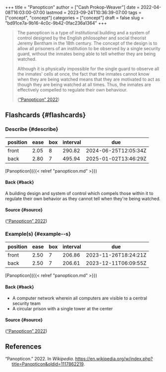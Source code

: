+++
title = "Panopticon"
author = ["Cash Prokop-Weaver"]
date = 2022-04-08T16:03:00-07:00
lastmod = 2023-09-24T10:36:39-07:00
tags = ["concept", "concept"]
categories = ["concept"]
draft = false
slug = "bd91ce7a-9b16-4c0c-9b42-0fac236a1364"
+++

> The panopticon is a type of institutional building and a system of control designed by the English philosopher and social theorist Jeremy Bentham in the 18th century. The concept of the design is to allow all prisoners of an institution to be observed by a single security guard, without the inmates being able to tell whether they are being watched.
>
> Although it is physically impossible for the single guard to observe all the inmates' cells at once, the fact that the inmates cannot know when they are being watched means that they are motivated to act as though they are being watched at all times. Thus, the inmates are effectively compelled to regulate their own behaviour.
>
> (<a href="#citeproc_bib_item_1">“Panopticon” 2022</a>)


## Flashcards {#flashcards}


### Describe {#describe}

| position | ease | box | interval | due                  |
|----------|------|-----|----------|----------------------|
| front    | 2.05 | 8   | 290.82   | 2024-06-25T12:05:34Z |
| back     | 2.80 | 7   | 495.94   | 2025-01-02T13:46:29Z |

[Panopticon]({{< relref "panopticon.md" >}})


#### Back {#back}

A building design and system of control which compels those within it to regulate their own behavior as they cannot tell when they're being watched.


#### Source {#source}

(<a href="#citeproc_bib_item_1">“Panopticon” 2022</a>)


### Example(s) {#example--s}

| position | ease | box | interval | due                  |
|----------|------|-----|----------|----------------------|
| front    | 2.50 | 7   | 206.86   | 2023-11-26T18:24:21Z |
| back     | 2.50 | 7   | 206.61   | 2023-12-11T06:09:55Z |

[Panopticon]({{< relref "panopticon.md" >}})


#### Back {#back}

-   A computer network wherein all computers are visible to a central security team
-   A circular prison with a single tower at the center


#### Source {#source}

(<a href="#citeproc_bib_item_1">“Panopticon” 2022</a>)

## References

<style>.csl-entry{text-indent: -1.5em; margin-left: 1.5em;}</style><div class="csl-bib-body">
  <div class="csl-entry"><a id="citeproc_bib_item_1"></a>“Panopticon.” 2022. In <i>Wikipedia</i>. <a href="https://en.wikipedia.org/w/index.php?title=Panopticon&oldid=1117862219">https://en.wikipedia.org/w/index.php?title=Panopticon&#38;oldid=1117862219</a>.</div>
</div>
